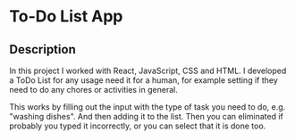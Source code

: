 # To-Do List App

## Description

In this project I worked with React, JavaScript, CSS and HTML.
I developed a ToDo List for any usage need it for a human, for example setting if they need to do any chores or
activities in general.

This works by filling out the input with the type of task you need to do, e.g. "washing dishes". And then adding it to the list.
Then you can eliminated if probably you typed it incorrectly, or you can select that it is done too.
